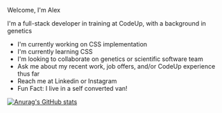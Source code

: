 Welcome, I'm Alex

I'm a full-stack developer in training at CodeUp, with a background in genetics

  - I'm currently working on CSS implementation
  - I'm currently learning CSS
  - I'm looking to collaborate on genetics or scientific software team
  - Ask me about my recent work, job offers, and/or CodeUp experience thus far
  - Reach me at Linkedin or Instagram
  - Fun Fact: I live in a self converted van!

[![Anurag's GitHub stats](https://github-readme-stats.vercel.app/api?username=anuraghazra)](https://github.com/anuraghazra/github-readme-stats)


<!--
**ThomsAlexander23/ThomsAlexander23** is a ✨ _special_ ✨ repository because its `README.md` (this file) appears on your GitHub profile.

Here are some ideas to get you started:

- 🔭 I’m currently working on ...
- 🌱 I’m currently learning ...
- 👯 I’m looking to collaborate on ...
- 🤔 I’m looking for help with ...
- 💬 Ask me about ...
- 📫 How to reach me: ...
- 😄 Pronouns: ...
- ⚡ Fun fact: ...
-->
